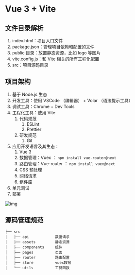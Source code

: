 # Vue 3 + Vite

## 文件目录解析

1. index.html：项目入口文件
2. package.json：管理项目依赖和配置的文件
3. public 目录：放置静态资源，比如 logo 等图片
4. vite.config.js：和 Vite 相关的所有工程化配置
5. src：项目源码目录

## 项目架构

1. 基于 Node.js 生态
2. 开发工具：使用 VSCode （编辑器） + Volar （语法提示工具）
3. 调试工具：Chrome + Dev Tools
4. 工程化工具：使用 Vite
   1. 代码规范
      1. ESLint
      2. Prettier
   2. 研发规范
      1. Git
5. 应用开发语言及其生态：
   1. Vue 3
   2. 数据管理：Vuex ： `npm install vue-router@next`
   3. 路由管理：Vue-router ： `npm install vuex@next`
   4. CSS 预处理
   5. 网络请求
   6. 组件库
6. 单元测试
7. 部署

![img](https://static001.geekbang.org/resource/image/3c/2c/3c9c01bf8917b85c469d086d4d0eb52c.jpg?wh=1385x968)

## 源码管理规范

```
├── src
│   ├── api            数据请求
│   ├── assets         静态资源
│   ├── components     组件
│   ├── pages          页面
│   ├── router         路由配置
│   ├── store          vuex数据
│   └── utils          工具函数
```
